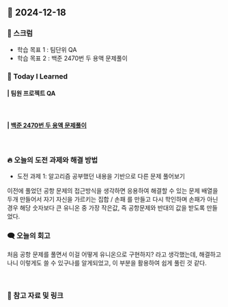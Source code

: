 ## 📆 2024-12-18

### 🔔 스크럼

- 학습 목표 1 : 팀단위 QA
- 학습 목표 2 : 백준 2470번 두 용액 문제풀이
  <br/>



### 🚀 Today I Learned


#### | 팀원 프로젝트 QA

<br/>

#### | [백준 2470번 두 용액 문제풀이](https://github.com/availrum/newb/blob/main/twosolution.cpp)

<br/>

### 🔥 오늘의 도전 과제와 해결 방법

- 도전 과제 1: 알고리즘 공부했던 내용을 기반으로 다른 문제 풀어보기
  <br/>

이전에 풀었던 공항 문제의 접근방식을 생각하면 응용하여 해결할 수 있는 문제
배열을 두개 만들어서 자기 자신을 가르키는 집합 / 손패 를 만들고 다시 학인하며 손패가 아닌 경우 해당 숫자보다 큰 유니온 중 가장 작은값, 즉 공항문제와 반대의 값을 받도록 만들었다.

### 🗨️ 오늘의 회고

<!--
- 오늘의 학습 경험에 대한 자유로운 생각이나 느낀 점을 기록합니다.
- 성공적인 점, 개선해야 할 점, 새롭게 시도하고 싶은 방법 등을 포함할 수 있습니다.-->

처음 공항 문제를 풀면서 이걸 어떻게 유니온으로 구현하지? 라고 생각했는데, 해결하고 나니 이렇게도 쓸 수 있구나를 알게되었고, 이 부분을 활용하여 쉽게 풀린 것 같다. 

<br/>


### 📰 참고 자료 및 링크
